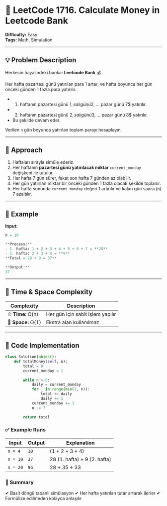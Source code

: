 # 🏦 LeetCode 1716. Calculate Money in Leetcode Bank  

**Difficulty:** Easy  
**Tags:** Math, Simulation  

---

## 💡 Problem Description  
Herkesin hayalindeki banka: **Leetcode Bank** 💰  

Her hafta pazartesi günü yatırılan para 1 artar, ve hafta boyunca her gün önceki günden 1 fazla para yatırılır.  

- 1. haftanın pazartesi günü 1$, salı günü 2$, … pazar günü 7$ yatırılır.  
- 2. haftanın pazartesi günü 2$, salı günü 3$, … pazar günü 8$ yatırılır.  
- Bu şekilde devam eder.  

Verilen `n` gün boyunca yatırılan toplam parayı hesaplayın.

---

## 🧠 Approach  
1. Haftaları sırayla simüle ederiz.  
2. Her haftanın **pazartesi günü yatırılacak miktar** `current_monday` değişkeni ile tutulur.  
3. Her hafta 7 gün sürer, fakat son hafta 7 günden az olabilir.  
4. Her gün yatırılan miktar bir önceki günden 1 fazla olacak şekilde toplanır.  
5. Her hafta sonunda `current_monday` değeri 1 artırılır ve kalan gün sayısı (`n`) 7 azaltılır.  

---

## 🧩 Example  
**Input:**  
```python
n = 10

**Process:**  
- 1. hafta: 1 + 2 + 3 + 4 + 5 + 6 + 7 = **28**  
- 2. hafta: 2 + 3 + 4 = **9**  
**Total = 28 + 9 = 37**

**Output:**  
37
```

---

## 🧮 Time & Space Complexity  
| Complexity | Description |
|-------------|-------------|
| ⏱ **Time:** O(n) | Her gün için sabit işlem yapılır |
| 💾 **Space:** O(1) | Ekstra alan kullanılmaz |

---

## 🧰 Code Implementation  

```python
class Solution(object):
    def totalMoney(self, n):
        total = 0
        current_monday = 1
        
        while n > 0:
            daily = current_monday
            for _ in range(min(7, n)):
                total += daily
                daily += 1
            current_monday += 1
            n -= 7
        
        return total
```

### ✅ Example Runs
| Input    | Output | Explanation                  |
| -------- | ------ | ---------------------------- |
| `n = 4`  | `10`   | (1 + 2 + 3 + 4)              |
| `n = 10` | `37`   | 28 (1. hafta) + 9 (2. hafta) |
| `n = 20` | `96`   | 28 + 35 + 33                 |


### 🏁 Summary
✔ Basit döngü tabanlı simülasyon
✔ Her hafta yatırılan tutar artarak ilerler
✔ Formülize edilmeden kolayca anlaşılır